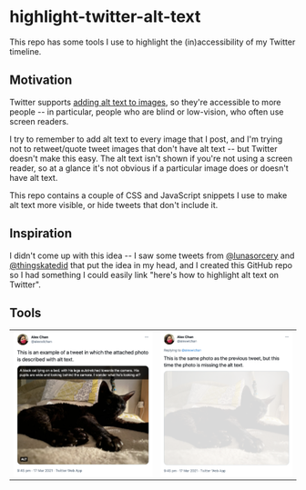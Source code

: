 # highlight-twitter-alt-text

This repo has some tools I use to highlight the (in)accessibility of my Twitter timeline.



## Motivation

Twitter supports [adding alt text to images](https://help.twitter.com/en/using-twitter/picture-descriptions), so they're accessible to more people -- in particular, people who are blind or low-vision, who often use screen readers.

I try to remember to add alt text to every image that I post, and I'm trying not to retweet/quote tweet images that don't have alt text -- but Twitter doesn't make this easy.
The alt text isn't shown if you're not using a screen reader, so at a glance it's not obvious if a particular image does or doesn't have alt text.

This repo contains a couple of CSS and JavaScript snippets I use to make alt text more visible, or hide tweets that don't include it.



## Inspiration

I didn't come up with this idea -- I saw some tweets from [@lunasorcery](https://twitter.com/lunasorcery) and [@thingskatedid](https://twitter.com/thingskatedid) that put the idea in my head, and I created this GitHub repo so I had something I could easily link "here's how to highlight alt text on Twitter".



## Tools

<table>
  <tr>
    <td>
      <img src="tweet_with_alt_text_shown.png" alt="Screenshot of a tweet with an image. At the top of the image, there's a black overlay with white text showing the alt text for the image.">
    </td>
    <td>
      <img src="tweet_without_alt_text_with_dimmed_image.png" alt="Screenshot of a tweet with an image.  The image has been heavily dimmed, so it's mostly white.">
    </td>
  </tr>
</table>
